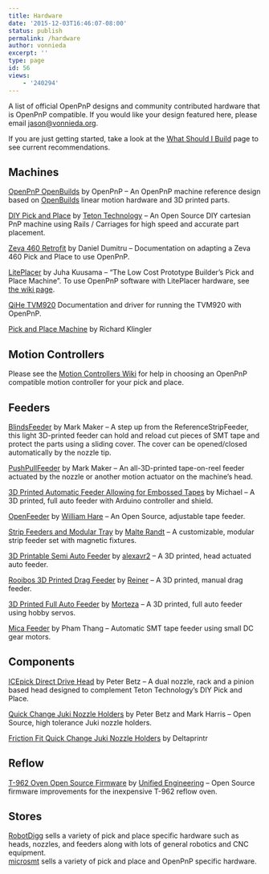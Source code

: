 ```yaml
---
title: Hardware
date: '2015-12-03T16:46:07-08:00'
status: publish
permalink: /hardware
author: vonnieda
excerpt: ''
type: page
id: 56
views:
    - '240294'
---
```


A list of official OpenPnP designs and community contributed hardware that is OpenPnP compatible. If you would like your design featured here, please email <jason@vonnieda.org>.

If you are just getting started, take a look at the [What Should I Build](https://github.com/openpnp/openpnp/wiki/FAQ#what-should-i-build) page to see current recommendations.

Machines
--------

[OpenPnP OpenBuilds](https://github.com/openpnp/openpnp-openbuilds) by OpenPnP – An OpenPnP machine reference design based on [OpenBuilds](http://openbuildspartstore.com/) linear motion hardware and 3D printed parts.

[DIY Pick and Place](https://hackaday.io/project/9319-diy-pick-and-place) by [Teton Technology](http://www.tetontechnology.com/) – An Open Source DIY cartesian PnP machine using Rails / Carriages for high speed and accurate part placement.

[Zeva 460 Retrofit](https://github.com/openpnp/openpnp/wiki/Retrofitting-a-Zeva-460---Part-1) by Daniel Dumitru – Documentation on adapting a Zeva 460 Pick and Place to use OpenPnP.

[LitePlacer](http://www.liteplacer.com/) by Juha Kuusama – “The Low Cost Prototype Builder’s Pick and Place Machine”. To use OpenPnP software with LitePlacer hardware, see [the wiki page](https://github.com/openpnp/openpnp/wiki/LitePlacer).

[QiHe TVM920](https://github.com/openpnp/openpnp/wiki/TVM920) Documentation and driver for running the TVM920 with OpenPnP.

[Pick and Place Machine](https://github.com/richardklingler/openpnp) by Richard Klingler

Motion Controllers
------------------

Please see the [Motion Controllers Wiki](https://github.com/openpnp/openpnp/wiki/Motion-Controllers) for help in choosing an OpenPnP compatible motion controller for your pick and place.

Feeders
-------

[BlindsFeeder](https://github.com/openpnp/openpnp/wiki/BlindsFeeder) by Mark Maker – A step up from the ReferenceStripFeeder, this light 3D-printed feeder can hold and reload cut pieces of SMT tape and protect the parts using a sliding cover. The cover can be opened/closed automatically by the nozzle tip.

[PushPullFeeder](https://makr.zone/new-all-3d-printed-tapereel-feeder/399/) by Mark Maker – An all-3D-printed tape-on-reel feeder actuated by the nozzle or another motion actuator on the machine’s head.

[3D Printed Automatic Feeder Allowing for Embossed Tapes](https://docs.mgrl.de/maschine:pickandplace:feeder:0816feeder) by Michael – A 3D printed, full auto feeder with Arduino controller and shield.

[OpenFeeder](https://github.com/xboxhacker/OpenFeeder) by [William Hare](http://portfolioabout.me/) – An Open Source, adjustable tape feeder.

[Strip Feeders and Modular Tray](http://malte-randt.de/strip-feeders-and-modular-tray-for-smd/) by [Malte Randt](http://malte-randt.de/) – A customizable, modular strip feeder set with magnetic fixtures.

[3D Printable Semi Auto Feeder](https://github.com/alexavr2/alexfeeder) by [alexavr2](https://github.com/alexavr2) – A 3D printed, head actuated auto feeder.

[Rooibos 3D Printed Drag Feeder](https://github.com/Mango-kid/openPNP-hardware) by [Reiner](https://github.com/Mango-kid) – A 3D printed, manual drag feeder.

[3D Printed Full Auto Feeder](https://github.com/Mortezix/pnpfeeder) by [Morteza](https://github.com/Mortezix) – A 3D printed, full auto feeder using hobby servos.

[Mica Feeder](https://github.com/openpnp/mica-feeder) by Pham Thang – Automatic SMT tape feeder using small DC gear motors.

Components
----------

[ICEpick Direct Drive Head](https://github.com/BETZtechnik/ICEpick--Direct-drive-pick-and-place-head/wiki) by Peter Betz – A dual nozzle, rack and a pinion based head designed to complement Teton Technology’s DIY Pick and Place.

[Quick Change Juki Nozzle Holders](http://www.betztechnik.ca/store/p32/Quick_change_Juki_nozzle_holders-_NEMA_8_5mm_OD_hollow_shaft-_STOCK.html) by Peter Betz and Mark Harris – Open Source, high tolerance Juki nozzle holders.

[Friction Fit Quick Change Juki Nozzle Holders](https://www.deltaprintr.com/product/nozzle-holder/) by Deltaprintr

Reflow
------

[T-962 Oven Open Source Firmware](https://github.com/UnifiedEngineering/T-962-improvements) by [Unified Engineering](https://github.com/UnifiedEngineering) – Open Source firmware improvements for the inexpensive T-962 reflow oven.

Stores
------

[RobotDigg](http://www.robotdigg.com/) sells a variety of pick and place specific hardware such as heads, nozzles, and feeders along with lots of general robotics and CNC equipment.  
[microsmt](https://www.microsmt.com.cn/) sells a variety of pick and place and OpenPnP specific hardware.